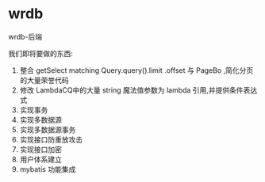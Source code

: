 # wrdb

wrdb-后端

我们即将要做的东西:
1.  整合 getSelect matching Query.query().limit .offset 与 PageBo ,简化分页的大量荣誉代码
2. 修改 LambdaCQ中的大量  string 魔法值参数为 lambda 引用,并提供条件表达式
3. 实现事务
4. 实现多数据源
5. 实现多数据源事务
6. 实现接口防重放攻击
7. 实现接口加密
8. 用户体系建立
9. mybatis 功能集成
